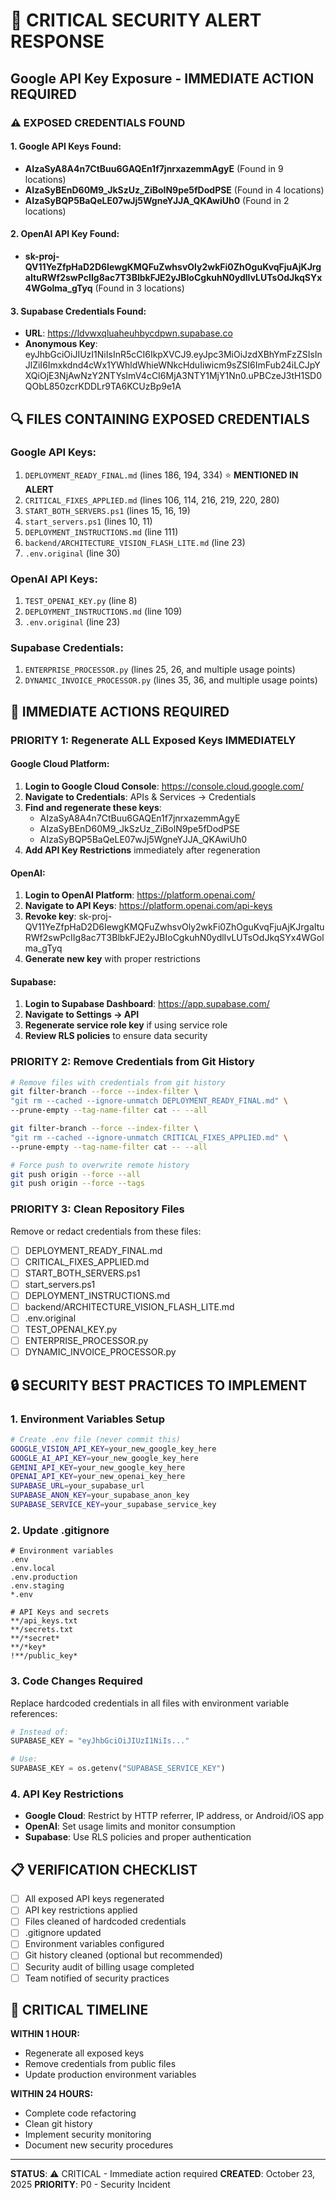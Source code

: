 # 🚨 CRITICAL SECURITY ALERT RESPONSE

## Google API Key Exposure - IMMEDIATE ACTION REQUIRED

### ⚠️ EXPOSED CREDENTIALS FOUND

#### 1. Google API Keys Found:
- **AIzaSyA8A4n7CtBuu6GAQEn1f7jnrxazemmAgyE** (Found in 9 locations)
- **AIzaSyBEnD60M9_JkSzUz_ZiBolN9pe5fDodPSE** (Found in 4 locations)  
- **AIzaSyBQP5BaQeLE07wJj5WgneYJJA_QKAwiUh0** (Found in 2 locations)

#### 2. OpenAI API Key Found:
- **sk-proj-QV11YeZfpHaD2D6IewgKMQFuZwhsvOly2wkFi0ZhOguKvqFjuAjKJrgaItuRWf2swPcIIg8ac7T3BlbkFJE2yJBIoCgkuhN0ydlIvLUTsOdJkqSYx4WGolma_gTyq** (Found in 3 locations)

#### 3. Supabase Credentials Found:
- **URL**: https://ldvwxqluaheuhbycdpwn.supabase.co
- **Anonymous Key**: eyJhbGciOiJIUzI1NiIsInR5cCI6IkpXVCJ9.eyJpc3MiOiJzdXBhYmFzZSIsInJlZiI6Imxkdnd4cWx1YWhldWhieWNkcHduIiwicm9sZSI6ImFub24iLCJpYXQiOjE3NjAwNzY2NTYsImV4cCI6MjA3NTY1MjY1Nn0.uPBCzeJ3tH1SD0QObL850zcrKDDLr9TA6KCUzBp9e1A

## 🔍 FILES CONTAINING EXPOSED CREDENTIALS

### Google API Keys:
1. `DEPLOYMENT_READY_FINAL.md` (lines 186, 194, 334) ⭐ **MENTIONED IN ALERT**
2. `CRITICAL_FIXES_APPLIED.md` (lines 106, 114, 216, 219, 220, 280)
3. `START_BOTH_SERVERS.ps1` (lines 15, 16, 19)
4. `start_servers.ps1` (lines 10, 11)
5. `DEPLOYMENT_INSTRUCTIONS.md` (line 111)
6. `backend/ARCHITECTURE_VISION_FLASH_LITE.md` (line 23)
7. `.env.original` (line 30)

### OpenAI API Keys:
1. `TEST_OPENAI_KEY.py` (line 8)
2. `DEPLOYMENT_INSTRUCTIONS.md` (line 109)
3. `.env.original` (line 23)

### Supabase Credentials:
1. `ENTERPRISE_PROCESSOR.py` (lines 25, 26, and multiple usage points)
2. `DYNAMIC_INVOICE_PROCESSOR.py` (lines 35, 36, and multiple usage points)

## 🚨 IMMEDIATE ACTIONS REQUIRED

### PRIORITY 1: Regenerate ALL Exposed Keys IMMEDIATELY

#### Google Cloud Platform:
1. **Login to Google Cloud Console**: https://console.cloud.google.com/
2. **Navigate to Credentials**: APIs & Services → Credentials
3. **Find and regenerate these keys**:
   - AIzaSyA8A4n7CtBuu6GAQEn1f7jnrxazemmAgyE
   - AIzaSyBEnD60M9_JkSzUz_ZiBolN9pe5fDodPSE
   - AIzaSyBQP5BaQeLE07wJj5WgneYJJA_QKAwiUh0
4. **Add API Key Restrictions** immediately after regeneration

#### OpenAI:
1. **Login to OpenAI Platform**: https://platform.openai.com/
2. **Navigate to API Keys**: https://platform.openai.com/api-keys
3. **Revoke key**: sk-proj-QV11YeZfpHaD2D6IewgKMQFuZwhsvOly2wkFi0ZhOguKvqFjuAjKJrgaItuRWf2swPcIIg8ac7T3BlbkFJE2yJBIoCgkuhN0ydlIvLUTsOdJkqSYx4WGolma_gTyq
4. **Generate new key** with proper restrictions

#### Supabase:
1. **Login to Supabase Dashboard**: https://app.supabase.com/
2. **Navigate to Settings → API**
3. **Regenerate service role key** if using service role
4. **Review RLS policies** to ensure data security

### PRIORITY 2: Remove Credentials from Git History

```bash
# Remove files with credentials from git history
git filter-branch --force --index-filter \
"git rm --cached --ignore-unmatch DEPLOYMENT_READY_FINAL.md" \
--prune-empty --tag-name-filter cat -- --all

git filter-branch --force --index-filter \
"git rm --cached --ignore-unmatch CRITICAL_FIXES_APPLIED.md" \
--prune-empty --tag-name-filter cat -- --all

# Force push to overwrite remote history
git push origin --force --all
git push origin --force --tags
```

### PRIORITY 3: Clean Repository Files

Remove or redact credentials from these files:
- [ ] DEPLOYMENT_READY_FINAL.md
- [ ] CRITICAL_FIXES_APPLIED.md
- [ ] START_BOTH_SERVERS.ps1
- [ ] start_servers.ps1
- [ ] DEPLOYMENT_INSTRUCTIONS.md
- [ ] backend/ARCHITECTURE_VISION_FLASH_LITE.md
- [ ] .env.original
- [ ] TEST_OPENAI_KEY.py
- [ ] ENTERPRISE_PROCESSOR.py
- [ ] DYNAMIC_INVOICE_PROCESSOR.py

## 🔒 SECURITY BEST PRACTICES TO IMPLEMENT

### 1. Environment Variables Setup
```bash
# Create .env file (never commit this)
GOOGLE_VISION_API_KEY=your_new_google_key_here
GOOGLE_AI_API_KEY=your_new_google_key_here
GEMINI_API_KEY=your_new_google_key_here
OPENAI_API_KEY=your_new_openai_key_here
SUPABASE_URL=your_supabase_url
SUPABASE_ANON_KEY=your_supabase_anon_key
SUPABASE_SERVICE_KEY=your_supabase_service_key
```

### 2. Update .gitignore
```
# Environment variables
.env
.env.local
.env.production
.env.staging
*.env

# API Keys and secrets
**/api_keys.txt
**/secrets.txt
**/*secret*
**/*key*
!**/public_key*
```

### 3. Code Changes Required
Replace hardcoded credentials in all files with environment variable references:
```python
# Instead of:
SUPABASE_KEY = "eyJhbGciOiJIUzI1NiIs..."

# Use:
SUPABASE_KEY = os.getenv("SUPABASE_SERVICE_KEY")
```

### 4. API Key Restrictions
- **Google Cloud**: Restrict by HTTP referrer, IP address, or Android/iOS app
- **OpenAI**: Set usage limits and monitor consumption
- **Supabase**: Use RLS policies and proper authentication

## 📋 VERIFICATION CHECKLIST

- [ ] All exposed API keys regenerated
- [ ] API key restrictions applied
- [ ] Files cleaned of hardcoded credentials
- [ ] .gitignore updated
- [ ] Environment variables configured
- [ ] Git history cleaned (optional but recommended)
- [ ] Security audit of billing usage completed
- [ ] Team notified of security practices

## 🚨 CRITICAL TIMELINE

**WITHIN 1 HOUR:**
- Regenerate all exposed keys
- Remove credentials from public files
- Update production environment variables

**WITHIN 24 HOURS:**
- Complete code refactoring
- Clean git history
- Implement security monitoring
- Document new security procedures

---

**STATUS**: ⚠️ CRITICAL - Immediate action required
**CREATED**: October 23, 2025
**PRIORITY**: P0 - Security Incident
